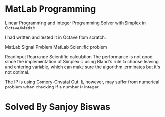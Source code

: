MatLab Programming
============

Linear Programming and Integer Programming Solver with Simplex in Octave/Matlab

I had written and tested it in Octave from scratch.  

MatLab Signal Problem
MatLab Scientific problem

ReadInput
Rearrange
Scientific calculation
The performance is not good since the implementation of Simplex is using Bland's rule to choose leaving and entering variable, which can make sure the algorithm terminates but it's not optimal.


The IP is using Gomory-Chvatal Cut. It, however, may suffer from numerical problem when checking if a number is integer.

Solved By Sanjoy Biswas
==============================





